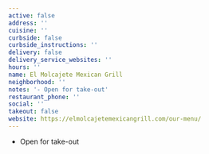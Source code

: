```yaml
---
active: false
address: ''
cuisine: ''
curbside: false
curbside_instructions: ''
delivery: false
delivery_service_websites: ''
hours: ''
name: El Molcajete Mexican Grill
neighborhood: ''
notes: '- Open for take-out'
restaurant_phone: ''
social: ''
takeout: false
website: https://elmolcajetemexicangrill.com/our-menu/
---
```


- Open for take-out